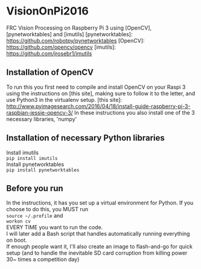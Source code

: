 # VisionOnPi2016
FRC Vision Processing on Raspberry Pi 3 using [OpenCV], [pynetworktables] and [imutils]
[pynetworktables]: https://github.com/robotpy/pynetworktables
[OpenCV]: https://github.com/opencv/opencv
[imutils]: https://github.com/jrosebr1/imutils

Installation of OpenCV
----------------------
To run this you first need to compile and install OpenCV on your Raspi 3 using the instructions on [this site], making sure to follow it to the letter, and use Python3 in the virtualenv setup.
[this site]: http://www.pyimagesearch.com/2016/04/18/install-guide-raspberry-pi-3-raspbian-jessie-opencv-3/
In these instructions you also install one of the 3 necessary libraries, 'numpy'

Installation of necessary Python libraries
------------------------------------------
Install imutils  
`pip install imutils`  
Install pynetworktables  
`pip install pynetworktables`  

Before you run
--------------
In the instructions, it has you set up a virtual environment for Python. If you choose to do this, you MUST run  
`source ~/.profile` and  
`workon cv`  
EVERY TIME you want to run the code.  
I will later add a Bash script that handles automatically running everything on boot.  
If enough people want it, I'll also create an image to flash-and-go for quick setup (and to handle the inevitable SD card corruption from killing power 30~ times a competition day)
